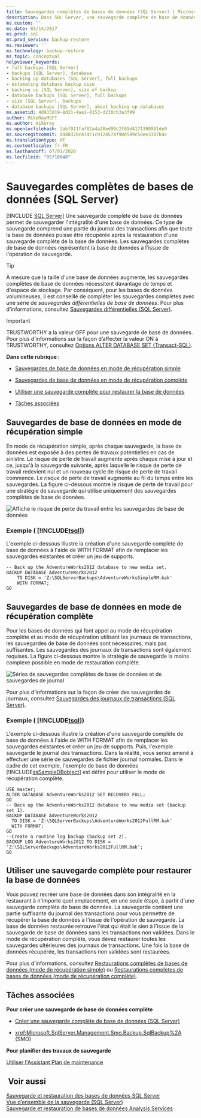 ```yaml
---
title: Sauvegardes complètes de bases de données (SQL Server) | Microsoft Docs
description: Dans SQL Server, une sauvegarde complète de base de données permet de sauvegarder l’intégralité d’une base de données. Les sauvegardes complètes de base de données représentent la base de données à l'issue de l'opération de sauvegarde.
ms.custom: ''
ms.date: 03/14/2017
ms.prod: sql
ms.prod_service: backup-restore
ms.reviewer: ''
ms.technology: backup-restore
ms.topic: conceptual
helpviewer_keywords:
- full backups [SQL Server]
- backups [SQL Server], database
- backing up databases [SQL Server], full backups
- estimating database backup size
- backing up [SQL Server], size of backup
- database backups [SQL Server], full backups
- size [SQL Server], backups
- database backups [SQL Server], about backing up databases
ms.assetid: 4d933d19-8d21-4aa1-8153-d230cb3a3f99
author: MikeRayMSFT
ms.author: mikeray
ms.openlocfilehash: 3abf911faf82a4a20ed99c2f89d4171300981de0
ms.sourcegitcommit: da88320c474c1c9124574f90d549c50ee3387b4c
ms.translationtype: HT
ms.contentlocale: fr-FR
ms.lasthandoff: 07/01/2020
ms.locfileid: "85718048"
---
```

# <a name="full-database-backups-sql-server"></a>Sauvegardes complètes de bases de données (SQL Server)
 [!INCLUDE [SQL Server](../../includes/applies-to-version/sqlserver.md)]
  Une sauvegarde complète de base de données permet de sauvegarder l'intégralité d'une base de données. Ce type de sauvegarde comprend une partie du journal des transactions afin que toute la base de données puisse être récupérée après la restauration d'une sauvegarde complète de la base de données. Les sauvegardes complètes de base de données représentent la base de données à l'issue de l'opération de sauvegarde.  
  
> [!TIP]  
>  À mesure que la taille d'une base de données augmente, les sauvegardes complètes de base de données nécessitent davantage de temps et d'espace de stockage. Par conséquent, pour les bases de données volumineuses, il est conseillé de compléter les sauvegardes complètes avec une série de *sauvegardes différentielles de base de données*. Pour plus d’informations, consultez [Sauvegardes différentielles &#40;SQL Server&#41;](../../relational-databases/backup-restore/differential-backups-sql-server.md).  
  
> [!IMPORTANT]  
>  TRUSTWORTHY a la valeur OFF pour une sauvegarde de base de données. Pour plus d’informations sur la façon d’affecter la valeur ON à TRUSTWORTHY, consultez [Options ALTER DATABASE SET &#40;Transact-SQL&#41;](../../t-sql/statements/alter-database-transact-sql-set-options.md).  
  
 **Dans cette rubrique :**  
  
-   [Sauvegardes de base de données en mode de récupération simple](#DbBuRMs)  
  
-   [Sauvegardes de base de données en mode de récupération complète](#DbBuRMf)  
  
-   [Utiliser une sauvegarde complète pour restaurer la base de données](#RestoreDbBu)  
  
-   [Tâches associées](#RelatedTasks)  
  
##  <a name="database-backups-under-the-simple-recovery-model"></a><a name="DbBuRMs"></a> Sauvegardes de base de données en mode de récupération simple  
 En mode de récupération simple, après chaque sauvegarde, la base de données est exposée à des pertes de travaux potentielles en cas de sinistre. Le risque de perte de travail augmente après chaque mise à jour et ce, jusqu'à la sauvegarde suivante, après laquelle le risque de perte de travail redevient nul et un nouveau cycle de risque de perte de travail commence. Le risque de perte de travail augmente au fil du temps entre les sauvegardes. La figure ci-dessous montre le risque de perte de travail pour une stratégie de sauvegarde qui utilise uniquement des sauvegardes complètes de base de données.  
  
 ![Affiche le risque de perte du travail entre les sauvegardes de base de données](../../relational-databases/backup-restore/media/bnr-rmsimple-1-fulldb-backups.gif "Montre le risque de perte du travail entre les sauvegardes de base de données")  
  
### <a name="example--tsql"></a>Exemple ( [!INCLUDE[tsql](../../includes/tsql-md.md)])  
 L'exemple ci-dessous illustre la création d'une sauvegarde complète de base de données à l'aide de WITH FORMAT afin de remplacer les sauvegardes existantes et créer un jeu de supports.  
  
```  
-- Back up the AdventureWorks2012 database to new media set.  
BACKUP DATABASE AdventureWorks2012  
    TO DISK = 'Z:\SQLServerBackups\AdventureWorksSimpleRM.bak'   
    WITH FORMAT;  
GO  
```  
  
##  <a name="database-backups-under-the-full-recovery-model"></a><a name="DbBuRMf"></a> Sauvegardes de base de données en mode de récupération complète  
 Pour les bases de données qui font appel au mode de récupération complète et au mode de récupération utilisant les journaux de transactions, les sauvegardes de base de données sont nécessaires, mais pas suffisantes. Les sauvegardes des journaux de transactions sont également requises. La figure ci-dessous montre la stratégie de sauvegarde la moins complexe possible en mode de restauration complète.  
  
 ![Séries de sauvegardes complètes de base de données et de sauvegardes de journal](../../relational-databases/backup-restore/media/bnr-rmfull-1-fulldb-log-backups.gif "Séries de sauvegardes complètes de base de données et de sauvegardes de journal")  
  
 Pour plus d’informations sur la façon de créer des sauvegardes de journaux, consultez [Sauvegardes des journaux de transactions &#40;SQL Server&#41;](../../relational-databases/backup-restore/transaction-log-backups-sql-server.md).  
  
### <a name="example--tsql"></a>Exemple ( [!INCLUDE[tsql](../../includes/tsql-md.md)])  
 L'exemple ci-dessous illustre la création d'une sauvegarde complète de base de données à l'aide de WITH FORMAT afin de remplacer les sauvegardes existantes et créer un jeu de supports. Puis, l'exemple sauvegarde le journal des transactions. Dans la réalité, vous seriez amené à effectuer une série de sauvegardes de fichier journal normales. Dans le cadre de cet exemple, l'exemple de base de données [!INCLUDE[ssSampleDBobject](../../includes/sssampledbobject-md.md)] est défini pour utiliser le mode de récupération complète.  
  
```  
USE master;  
ALTER DATABASE AdventureWorks2012 SET RECOVERY FULL;  
GO  
-- Back up the AdventureWorks2012 database to new media set (backup set 1).  
BACKUP DATABASE AdventureWorks2012  
  TO DISK = 'Z:\SQLServerBackups\AdventureWorks2012FullRM.bak'   
  WITH FORMAT;  
GO  
--Create a routine log backup (backup set 2).  
BACKUP LOG AdventureWorks2012 TO DISK = 'Z:\SQLServerBackups\AdventureWorks2012FullRM.bak';  
GO  
```  
  
##  <a name="use-a-full-database-backup-to-restore-the-database"></a><a name="RestoreDbBu"></a> Utiliser une sauvegarde complète pour restaurer la base de données  
 Vous pouvez recréer une base de données dans son intégralité en la restaurant à n'importe quel emplacement, en une seule étape, à partir d'une sauvegarde complète de base de données. La sauvegarde contient une partie suffisante du journal des transactions pour vous permettre de récupérer la base de données à l'issue de l'opération de sauvegarde. La base de données restaurée retrouve l'état qui était le sien à l'issue de la sauvegarde de base de données sans les transactions non validées. Dans le mode de récupération complète, vous devez restaurer toutes les sauvegardes ultérieures des journaux de transactions. Une fois la base de données récupérée, les transactions non validées sont restaurées.  
  
 Pour plus d’informations, consultez [Restaurations complètes de bases de données &#40;mode de récupération simple&#41;](../../relational-databases/backup-restore/complete-database-restores-simple-recovery-model.md) ou [Restaurations complètes de bases de données &#40;mode de récupération complète&#41;](../../relational-databases/backup-restore/complete-database-restores-full-recovery-model.md).  
  
##  <a name="related-tasks"></a><a name="RelatedTasks"></a> Tâches associées  
 **Pour créer une sauvegarde de base de données complète**  
  
-   [Créer une sauvegarde complète de base de données &#40;SQL Server&#41;](../../relational-databases/backup-restore/create-a-full-database-backup-sql-server.md)  
  
-   <xref:Microsoft.SqlServer.Management.Smo.Backup.SqlBackup%2A> (SMO)  
  
 **Pour planifier des travaux de sauvegarde**  
  
 [Utiliser l'Assistant Plan de maintenance](../../relational-databases/maintenance-plans/use-the-maintenance-plan-wizard.md)  
  
## <a name="see-also"></a> Voir aussi  
 [Sauvegarde et restauration des bases de données SQL Server](../../relational-databases/backup-restore/back-up-and-restore-of-sql-server-databases.md)   
 [Vue d’ensemble de la sauvegarde &#40;SQL Server&#41;](../../relational-databases/backup-restore/backup-overview-sql-server.md)   
 [Sauvegarde et restauration de bases de données Analysis Services](https://docs.microsoft.com/analysis-services/multidimensional-models/backup-and-restore-of-analysis-services-databases)  
  
  

